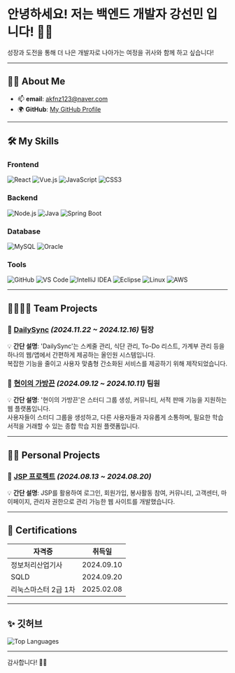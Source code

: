 #  안녕하세요! 저는 백엔드 개발자 **강선민** 입니다! 👩‍💻

성장과 도전을 통해 더 나은 개발자로 나아가는 여정을 귀사와 함께 하고 싶습니다!

---

## 🧑‍💻 **About Me**
- 📫 **email**: [akfnz123@naver.com](mailto:akfnz123@naver.com)
- 🌍 **GitHub**: [My GitHub Profile](https://github.com/kangkangkangsm)

---

## 🛠️ **My Skills**
### **Frontend**
![React](https://img.shields.io/badge/-React-61DAFB?style=flat-square&logo=react&logoColor=white)
![Vue.js](https://img.shields.io/badge/-Vue.js-4FC08D?style=flat-square&logo=vue.js&logoColor=white)
![JavaScript](https://img.shields.io/badge/-JavaScript-F7DF1E?style=flat-square&logo=javascript&logoColor=black)
![CSS3](https://img.shields.io/badge/-CSS3-1572B6?style=flat-square&logo=css3&logoColor=white)

### **Backend**
![Node.js](https://img.shields.io/badge/-Node.js-339933?style=flat-square&logo=node.js&logoColor=white)
![Java](https://img.shields.io/badge/-Java-007396?style=flat-square&logo=java&logoColor=white)
![Spring Boot](https://img.shields.io/badge/-Spring%20Boot-6DB33F?style=flat-square&logo=springboot&logoColor=white)

### **Database**
![MySQL](https://img.shields.io/badge/-MySQL-4479A1?style=flat-square&logo=mysql&logoColor=white)
![Oracle](https://img.shields.io/badge/-Oracle-F80000?style=flat-square&logo=oracle&logoColor=white)

### **Tools**
![GitHub](https://img.shields.io/badge/-GitHub-181717?style=flat-square&logo=github&logoColor=white)
![VS Code](https://img.shields.io/badge/-VS%20Code-007ACC?style=flat-square&logo=visual-studio-code&logoColor=white)
![IntelliJ IDEA](https://img.shields.io/badge/-IntelliJ%20IDEA-000000?style=flat-square&logo=intellijidea&logoColor=white)
![Eclipse](https://img.shields.io/badge/-Eclipse-2C2255?style=flat-square&logo=eclipse&logoColor=white)
![Linux](https://img.shields.io/badge/-Linux-FCC624?style=flat-square&logo=linux&logoColor=black)
![AWS](https://img.shields.io/badge/-AWS-232F3E?style=flat-square&logo=amazon-aws&logoColor=white)

---

## 👨‍👩‍👧‍👦 **Team Projects**

### 🔹 [DailySync](https://github.com/kangkangkangsm/DailySyncTeam) *(2024.11.22 ~ 2024.12.16)*  팀장
💡 **간단 설명**: 'DailySync'는 스케줄 관리, 식단 관리, To-Do 리스트, 가계부 관리 등을 하나의 웹/앱에서 간편하게 제공하는 올인원 시스템입니다.  
복잡한 기능을 줄이고 사용자 맞춤형 간소화된 서비스를 제공하기 위해 제작되었습니다.

### 🔹 [현이의 가방끈](https://github.com/kangkangkangsm/BagStrap) *(2024.09.12 ~ 2024.10.11)*  팀원
💡 **간단 설명**: '현이의 가방끈'은 스터디 그룹 생성, 커뮤니티, 서적 판매 기능을 지원하는 웹 플랫폼입니다.  
사용자들이 스터디 그룹을 생성하고, 다른 사용자들과 자유롭게 소통하며, 필요한 학습 서적을 거래할 수 있는 종합 학습 지원 플랫폼입니다.

---

## 👩‍💻 **Personal Projects**
### 🔹 [JSP 프로젝트](https://github.com/kangkangkangsm/jsp) *(2024.08.13 ~ 2024.08.20)*  
💡 **간단 설명**: JSP를 활용하여 로그인, 회원가입, 봉사활동 참여, 커뮤니티, 고객센터, 마이페이지, 관리자 권한으로 관리 가능한 웹 사이트를 개발했습니다. 

---

## 🚀 **Certifications**
| 자격증            | 취득일      |
|------------------|------------|
| 정보처리산업기사      | 2024.09.10 |
| SQLD             | 2024.09.20 |
| 리눅스마스터 2급 1차  | 2025.02.08 |

---

## ✨ 깃허브
![Top Languages](https://github-readme-stats.vercel.app/api/top-langs/?username=kangkangkangsm&layout=compact&theme=radical)

---

감사합니다! 🙇‍♂️  
